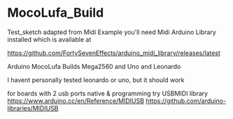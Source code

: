# MocoLufa_Build

Test_sketch adapted from Midi Example
you'll need Midi Arduino Library installed which is available at

https://github.com/FortySevenEffects/arduino_midi_library/releases/latest



Arduino MocoLufa Builds Mega2560 and Uno and Leonardo

I havent personally tested leonardo or uno, but it should work

for boards with 2 usb ports native & programming try USBMIDI library
https://www.arduino.cc/en/Reference/MIDIUSB
https://github.com/arduino-libraries/MIDIUSB
